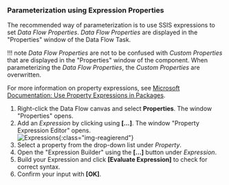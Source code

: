 
### Parameterization using Expression Properties

The recommended way of parameterization is to use SSIS expressions to set *Data Flow Properties*. 
*Data Flow Properties* are displayed in the "Properties" window of the Data Flow Task. 

!!! note
	*Data Flow Properties* are not to be confused with *Custom Properties* that are displayed in the "Properties" window of the component. 
	When parameterizing the *Data Flow Properties*, the *Custom Properties* are overwritten.

For more information on property expressions, see [Microsoft Documentation: Use Property Expressions in Packages](https://learn.microsoft.com/en-us/sql/integration-services/expressions/use-property-expressions-in-packages).

1. Right-click the Data Flow canvas and select **Properties**. The window "Properties" opens.
2. Add an *Expression* by clicking using **[…]**. The window "Property Expression Editor" opens.<br>
![Expressions](../../assets/images/documentation/components/table/xis/expressions.png){:class="img-reagierend"}
3. Select a property from the drop-down list under *Property*.<br>
4. Open the "Expression Builder" using the **[…]** button under *Expression*.
5. Build your Expression and click **[Evaluate Expression]** to check for correct syntax.
6. Confirm your input with **[OK]**.